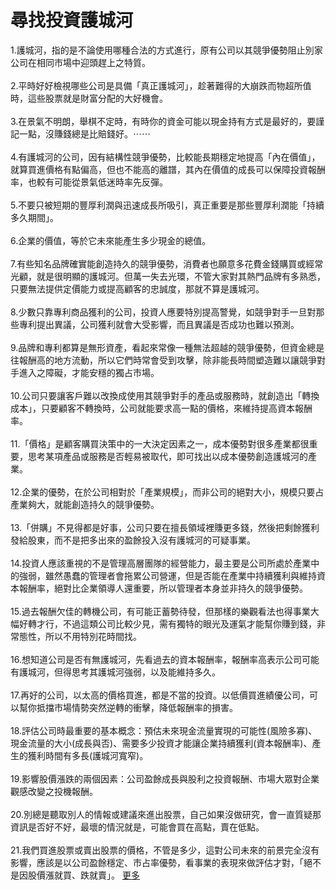 # 尋找投資護城河


<div id="id_590ea1855bd782c41433937" class="text_exposed_root"><span>1.護城河，指的是不論使用哪種合法的方式進行，原有公</span><wbr><span class="word_break"></span><span>司以其競爭優勢阻止別家公司在相同市場中迎頭趕上之特質</span><wbr><span class="word_break"></span>。<br> <br><span> 2.平時好好檢視哪些公司是具備「真正護城河」，趁著難</span><wbr><span class="word_break"></span><span>得的大崩跌而物超所值時，這些股票就是財富分配的大好機</span><wbr><span class="word_break"></span>會。<br> <br><span> 3.在景氣不明朗，舉棋不定時，有時你的資金可能以現金</span><wbr><span class="word_break"></span>持有方式是最好的，要謹記一點，沒賺錢總是比賠錢好。<span class="text_exposed_hide">⋯⋯</span><span class="text_exposed_show"><br> <br><span> 4.有護城河的公司，因有結構性競爭優勢，比較能長期穩</span><wbr><span class="word_break"></span><span>定地提高「內在價值」，就算買進價格有點偏高，但也不能</span><wbr><span class="word_break"></span><span>高的離譜，其內在價值的成長可以保障投資報酬率，也較有</span><wbr><span class="word_break"></span>可能從景氣低迷時率先反彈。<br> <br><span> 5.不要只被短期的豐厚利潤與迅速成長所吸引，真正重要</span><wbr><span class="word_break"></span>是那些豐厚利潤能「持續多久期間」。<br> <br> 6.企業的價值，等於它未來能產生多少現金的總值。<br> <br><span> 7.有些知名品牌確實能創造持久的競爭優勢，消費者也願</span><wbr><span class="word_break"></span><span>意多花費金錢購買或經常光顧，就是很明顯的護城河。但萬</span><wbr><span class="word_break"></span><span>一失去光環，不管大家對其熱門品牌有多熟悉，只要無法提</span><wbr><span class="word_break"></span>供定價能力或提高顧客的忠誠度，那就不算是護城河。<br> <br><span> 8.少數只靠專利商品獲利的公司，投資人應要特別提高警</span><wbr><span class="word_break"></span><span>覺，如競爭對手一旦對那些專利提出異議，公司獲利就會大</span><wbr><span class="word_break"></span>受影響，而且異議是否成功也難以預測。<br> <br><span> 9.品牌和專利都算是無形資產，看起來常像一種無法超越</span><wbr><span class="word_break"></span><span>的競爭優勢，但資金總是往報酬高的地方流動，所以它們時</span><wbr><span class="word_break"></span><span>常會受到攻擊，除非能長時間塑造難以讓競爭對手進入之障</span><wbr><span class="word_break"></span>礙，才能安穩的獨占市場。<br> <br><span> 10.公司只要讓客戶難以改換成使用其競爭對手的產品或</span><wbr><span class="word_break"></span><span>服務時，就創造出「轉換成本」，只要顧客不轉換時，公司</span><wbr><span class="word_break"></span>就能要求高一點的價格，來維持提高資本報酬率。<br> <br><span> 11.「價格」是顧客購買決策中的一大決定因素之一，成</span><wbr><span class="word_break"></span><span>本優勢對很多產業都很重要，思考某項產品或服務是否輕易</span><wbr><span class="word_break"></span>被取代，即可找出以成本優勢創造護城河的產業。<br> <br><span> 12.企業的優勢，在於公司相對於「產業規模」，而非公</span><wbr><span class="word_break"></span><span>司的絕對大小，規模只要占產業夠大，就能創造持久的競爭</span><wbr><span class="word_break"></span>優勢。<br> <br><span> 13.「併購」不見得都是好事，公司只要在擅長領域裡賺</span><wbr><span class="word_break"></span><span>更多錢，然後把剩餘獲利發給股東，而不是把多出來的盈餘</span><wbr><span class="word_break"></span>投入沒有護城河的可疑事業。<br> <br><span> 14.投資人應該重視的不是管理高層團隊的經營能力，最</span><wbr><span class="word_break"></span><span>主要是公司所處於產業中的強弱，雖然愚蠢的管理者會拖累</span><wbr><span class="word_break"></span><span>公司營運，但是否能在產業中持續獲利與維持資本報酬率，</span><wbr><span class="word_break"></span><span>絕對比企業領導人還重要，所以管理者本身並非持久的競爭</span><wbr><span class="word_break"></span>優勢。<br> <br><span> 15.過去報酬欠佳的轉機公司，有可能正蓄勢待發，但那</span><wbr><span class="word_break"></span><span>樣的樂觀看法也得事業大幅好轉才行，不過這類公司比較少</span><wbr><span class="word_break"></span><span>見，需有獨特的眼光及運氣才能幫你賺到錢，非常態性，所</span><wbr><span class="word_break"></span>以不用特別花時間找。<br> <br><span> 16.想知道公司是否有無護城河，先看過去的資本報酬率</span><wbr><span class="word_break"></span><span>，報酬率高表示公司可能有護城河，但得思考其護城河強弱</span><wbr><span class="word_break"></span>，以及能維持多久。<br> <br><span> 17.再好的公司，以太高的價格買進，都是不當的投資。</span><wbr><span class="word_break"></span><span>以低價買進績優公司，可以幫你抵擋市場情勢突然逆轉的衝</span><wbr><span class="word_break"></span>擊，降低報酬率的損害。<br> <br><span> 18.評估公司時最重要的基本概念：預估未來現金流量實</span><wbr><span class="word_break"></span><span>現的可能性(風險多寡)、現金流量的大小(成長與否)、</span><wbr><span class="word_break"></span><span>需要多少投資才能讓企業持續獲利(資本報酬率)、產生的</span><wbr><span class="word_break"></span>獲利時間有多長(護城河寬窄)。<br> <br><span> 19.影響股價漲跌的兩個因素：公司盈餘成長與股利之投</span><wbr><span class="word_break"></span>資報酬、市場大眾對企業觀感改變之投機報酬。<br> <br><span> 20.別總是聽取別人的情報或建議來進出股票，自己如果</span><wbr><span class="word_break"></span><span>沒做研究，會一直質疑那資訊是否好不好，最壞的情況就是</span><wbr><span class="word_break"></span>，可能會買在高點，賣在低點。<br> <br><span> 21.我們買進股票或賣出股票的價格，不管是多少，這對</span><wbr><span class="word_break"></span><span>公司未來的前景完全沒有影響，應該是以公司盈餘穩定、市</span><wbr><span class="word_break"></span><span>占率優勢，看事業的表現來做評估才對，「絕不是因股價漲</span><wbr><span class="word_break"></span>就買、跌就賣」。</span><span class="text_exposed_hide"> <span class="text_exposed_link"><a class="see_more_link" data-interaction-root-id="_24_q" onclick="var func = function(e) { e.preventDefault(); }; var parent = Parent.byClass(this, &quot;text_exposed_root&quot;); if (parent &amp;&amp; parent.getAttribute(&quot;id&quot;) == &quot;id_590ea1855bd782c41433937&quot;) { CSS.addClass(parent, &quot;text_exposed&quot;); Arbiter.inform(&quot;reflow&quot;); }; func(event); " href="#" data-ft="{&quot;tn&quot;:&quot;e&quot;}" role="button"><span class="see_more_link_inner">更多</span></a></span></span></div>